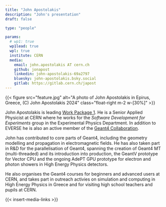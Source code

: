 ```yaml
---
title: "John Apostolakis"
description: "John's presentation"
draft: false

type: "people"

params:
  # wp1: true
  wp1lead: true
  wpl: true
  institute: CERN
  media: 
    email: john.apostolakis AT cern.ch
    github: jonapost
    linkedin: john-apostolakis-69a2797
    bluesky: john-apostolakis.bsky.social
    gitlab: https://gitlab.cern.ch/japost
---
```


{{< figure src="feature.jpg" alt="A photo of John Apostolakis in Epirus, Greece, (C) John Apostolakis 2024" class="float-right m-2 w-[30%]" >}}

John Apostolakis is leading [Work Package 1](/workpackages/01_framework_european_network/). 
He is a Senior Applied Physicist at CERN where he works for the  *Software Development 
for Experiments* group in the Experimental Physics Department. 
In addition to EVERSE he is also an active member of the [Geant4 Collaboration](https://cern.ch/geant4). 

John has contributed to core parts of Geant4, including the geometry modelling and propagation
in electromagnetic fields.  He has also taken part in R&D for the parallelisation of Geant4, 
spanning the creation of Geant4 MT (multi-threaded) and its introduction into production, 
the GeantV prototype for Vector CPU and the ongoing AdePT GPU prototype for electron and photon
showers in High Energy Physics detectors.

He also organises the Geant4 courses for beginners and advanced users at CERN, and takes 
part in outreach activies on simulation and computing in High Energy Physics in Greece and for 
visiting high school teachers and pupils at CERN. 

{{< insert-media-links >}}
